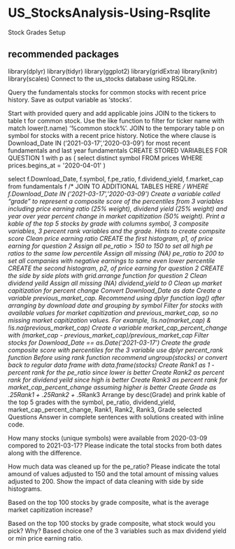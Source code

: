 # US_StocksAnalysis-Using-Rsqlite

Stock Grades
Setup
## recommended packages
library(dplyr)
library(tidyr)
library(ggplot2)
library(gridExtra)
library(knitr)
library(scales)
Connect to the us_stocks database using RSQLite.

Query the fundamentals stocks for common stocks with recent price history. Save as output variable as ‘stocks’.

Start with provided query and add applicable joins
JOIN to the tickers to table t for common stock. Use the like function to filter for ticker name with match lower(t.name) ‘%common stock%’.
JOIN to the temporary table p on symbol for stocks with a recent price history.
Notice the where clause is Download_Date IN (‘2021-03-17’,‘2020-03-09’) for most recent fundamentals and last year fundamentals
CREATE STORED VARIABLES FOR QUESTION 1
with p as (
select distinct symbol
FROM prices
WHERE prices.begins_at = '2020-04-01'
)

select f.Download_Date, f.symbol, f.pe_ratio, f.dividend_yield, f.market_cap
from fundamentals f
/*
JOIN TO ADDITIONAL TABLES HERE
*/
WHERE f.Download_Date IN ('2021-03-17','2020-03-09')
Create a variable called “grade” to represent a composite score of the percentiles from 3 variables including price earning ratio (25% weight), dividend yield (25% weight) and year over year percent change in market capitization (50% weight). Print a kable of the top 5 stocks by grade with columns symbol, 3 composite variables, 3 percent rank variables and the grade.
Hints to create compsite score
Clean price earning ratio
CREATE the first histogram, p1, of price earning for question 2
Assign all pe_ratio > 150 to 150 to set all high pe ratios to the same low percentile
Assign all missing (NA) pe_ratio to 200 to set all companies with negative earnings to same even lower percentile
CREATE the second histogram, p2, of price earning for question 2
CREATE the side by side plots with grid.arrange function for question 2
Clean dividend yeild
Assign all missing (NA) dividend_yield to 0
Clean up market capitization for percent change
Convert Download_Date as date
Create a variable previous_market_cap. Recommend using dplyr function lag() after arranging by download date and grouping by symbol
Filter for stocks with available values for market capitization and previous_market_cap, so no missing market capitization values. For example, !is.na(market_cap) & !is.na(previous_market_cap)
Create a variable market_cap_percent_change with (market_cap - previous_market_cap)/previous_market_cap
Filter stocks for Download_Date == as.Date(‘2021-03-17’)
Create the grade composite score with percentiles for the 3 variable use dplyr percent_rank function
Before using rank function recommend ungroup(stocks) or convert back to regular data frame with data.frame(stocks)
Create Rank1 as 1 - percent rank for the pe_ratio since lower is better
Create Rank2 as percent rank for dividend yeild since high is better
Create Rank3 as percent rank for market_cap_percent_change assuming higher is better
Create Grade as .25Rank1 + .25Rank2 + .5*Rank3
Arrange by desc(Grade) and prink kable of the top 5 grades with the symbol, pe_ratio, dividend_yield, market_cap_percent_change, Rank1, Rank2, Rank3, Grade selected
Questions
Answer in complete sentences with solutions created with inline code.

How many stocks (unique symbols) were available from 2020-03-09 compored to 2021-03-17? Please indicate the total stocks from both dates along with the difference.

How much data was cleaned up for the pe_ratio? Please indicate the total amound of values adjusted to 150 and the total amount of missing values adjusted to 200. Show the impact of data cleaning with side by side histograms.

Based on the top 100 stocks by grade composite, what is the average market capitization increase?

Based on the top 100 stocks by grade composite, what stock would you pick? Why? Based choice one of the 3 variables such as max dividend yield or min price earning ratio.
